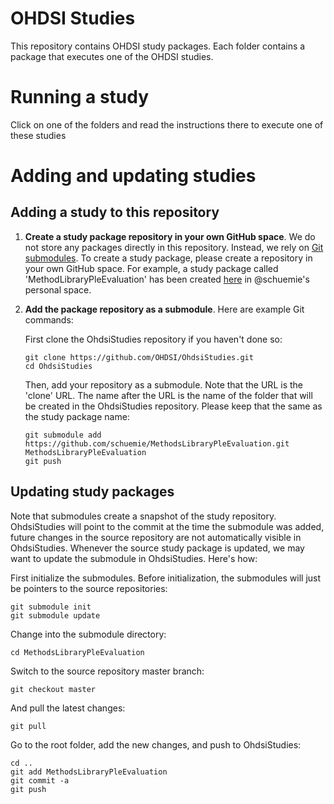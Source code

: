 OHDSI Studies
=============

This repository contains OHDSI study packages. Each folder contains a package that executes one of the OHDSI studies.

Running a study
===============

Click on one of the folders and read the instructions there to execute one of these studies

Adding and updating studies
===========================

## Adding a study to this repository

1. **Create a study package repository in your own GitHub space**. We do not store any packages directly in this repository. Instead, we rely on [Git submodules](https://blog.github.com/2016-02-01-working-with-submodules/). To create a study package, please create a repository in your own GitHub space. For example, a study package called 'MethodLibraryPleEvaluation' has been created [here](https://github.com/schuemie/MethodsLibraryPleEvaluation) in @schuemie's personal space. 

2. **Add the package repository as a submodule**. Here are example Git commands:

	First clone the OhdsiStudies repository if you haven't done so:

	```git
	git clone https://github.com/OHDSI/OhdsiStudies.git
	cd OhdsiStudies
	```
	
	Then, add your repository as a submodule. Note that the URL is the 'clone' URL. The name after the URL is the name of the folder that will be created in the OhdsiStudies repository. Please keep that the same as the study package name:
	
	```git
	git submodule add https://github.com/schuemie/MethodsLibraryPleEvaluation.git MethodsLibraryPleEvaluation
	git push
	```
	
## Updating study packages

Note that submodules create a snapshot of the study repository. OhdsiStudies will point to the commit at the time the submodule was added, future changes in the source repository are not automatically visible in OhdsiStudies. Whenever the source study package is updated, we may want to update the submodule in OhdsiStudies. Here's how:

First initialize the submodules. Before initialization, the submodules will just be pointers to the source repositories:

```git
git submodule init
git submodule update
```

Change into the submodule directory:

```git
cd MethodsLibraryPleEvaluation
```

Switch to the source repository master branch:

```git
git checkout master
```

And pull the latest changes:

```git
git pull
```

Go to the root folder, add the new changes, and push to OhdsiStudies:

```git
cd ..
git add MethodsLibraryPleEvaluation
git commit -a
git push
```
